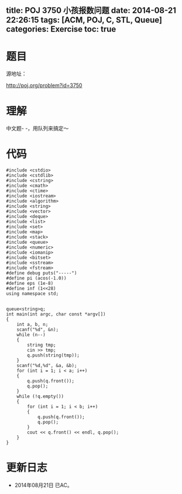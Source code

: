 title: POJ 3750 小孩报数问题
date: 2014-08-21 22:26:15
tags: [ACM, POJ, C, STL, Queue]
categories: Exercise
toc: true
---
# 题目
源地址：

http://poj.org/problem?id=3750

# 理解
中文题- -，用队列来搞定～

<!-- more -->

# 代码
```
#include <cstdio>
#include <cstdlib>
#include <cstring>
#include <cmath>
#include <ctime>
#include <iostream>
#include <algorithm>
#include <string>
#include <vector>
#include <deque>
#include <list>
#include <set>
#include <map>
#include <stack>
#include <queue>
#include <numeric>
#include <iomanip>
#include <bitset>
#include <sstream>
#include <fstream>
#define debug puts("-----")
#define pi (acos(-1.0))
#define eps (1e-8)
#define inf (1<<28)
using namespace std;


queue<string>q;
int main(int argc, char const *argv[])
{
    int a, b, n;
    scanf("%d", &n);
    while (n--)
    {
        string tmp;
        cin >> tmp;
        q.push(string(tmp));
    }
    scanf("%d,%d", &a, &b);
    for (int i = 1; i < a; i++)
    {
        q.push(q.front());
        q.pop();
    }
    while (!q.empty())
    {
        for (int i = 1; i < b; i++)
        {
            q.push(q.front());
            q.pop();
        }
        cout << q.front() << endl, q.pop();
    }
}
```

# 更新日志
- 2014年08月21日 已AC。